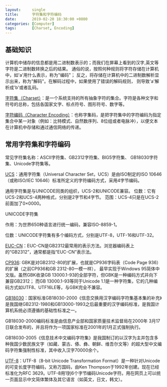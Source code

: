 ```yaml
---
layout:     single
title:      字符集和字符编码
date:       2019-02-20 18:30:00 +0800
categories: [Computer]
tags:       [Charset, Encoding]
---
```


## 基础知识
计算机中储存的信息都是用二进制数表示的；而我们在屏幕上看到的汉字,英文等字符是二进制数转换之后的结果。
通俗的说，按照何种规则将字符存储在计算机中，如'a'用什么表示，称为"编码"；
反之，将存储在计算机中的二进制数解析显示出来，称为"解码"。在解码过程中，如果使用了错误的解码规则，
则导致'a'解析成'b'或者乱码。

[字符集（Charset）](https://baike.baidu.com/item/%E5%AD%97%E7%AC%A6%E9%9B%86)：是一个系统支持的所有抽象字符的集合。字符是各种文字和符号的总称，包括各国家文字、标点符号、图形符号、数字等。

[字符编码（Character Encoding）](https://baike.baidu.com/item/%E5%AD%97%E7%AC%A6%E7%BC%96%E7%A0%81)：也称字集码，是把字符集中的字符编码为指定集合中某一对象（例如：比特模式、自然数序列、8位组或者电脉冲），以便文本在计算机中存储和通过通信网络的传递。

## 常用字符集和字符编码
常见字符集名称：ASCII字符集、GB2312字符集、BIG5字符集、 GB18030字符集、Unicode字符集等。

[UCS](https://baike.baidu.com/item/%E9%80%9A%E7%94%A8%E5%AD%97%E7%AC%A6%E9%9B%86)：通用字符集（Universal Character Set，UCS）是由ISO制定的ISO 10646（或称ISO/IEC 10646）标准所定义的字符编码方式，采用4字节编码。

通用字符集是与UNICODE同类的组织，UCS-2和UNICODE兼容。
位数：它有UCS-2和UCS-4两种格式，分别是2字节和4字节。
范围：UCS-4只是在UCS-2前面加了0×0000。

UNICODE字符集

作用：为世界650种语言进行统一编码，兼容ISO-8859-1。

位数：UNICODE字符集有多个编码方式，分别是UTF-8，UTF-16和UTF-32。

[EUC-CN](https://en.wikipedia.org/wiki/Extended_Unix_Code#EUC-CN)：EUC-CN是GB2312最常用的表示方法。浏览器编码表上的“GB2312”，通常都是指“EUC-CN”表示法。

[CP936](https://en.wikipedia.org/wiki/Code_page_936_(Microsoft_Windows)): GBK是对GB2312-80的扩展，也就是CP936字码表（Code Page 936）的扩展（之前CP936和GB 2312-80一模一样），
最早实现于Windows 95简体中文版。虽然GBK收录GB 13000.1-93的全部字符，但GBK是一种编码方式并向下兼容GB2312；
而GB 13000.1-93等同于Unicode 1.1是一种字符集，它的几种编码方式如UTF8、UTF16LE等，与GBK完全不兼容。

[GB18030](https://baike.baidu.com/item/gb18030)：国家标准GB18030-2000《信息交换用汉字编码字符集基本集的补充》是我国继GB2312-1980和GB13000-1993之后最重要的汉字编码标准，是我国计算机系统必须遵循的基础性标准之一。

GB18030-2000编码标准是由信息产业部和国家质量技术监督局在2000年 3月17日联合发布的，并且将作为一项国家标准在2001年的1月正式强制执行。

GB18030-2005《信息技术中文编码字符集》是我国制订的以汉字为主并包含多种我国少数民族文字（如藏、蒙古、傣、彝、朝鲜、维吾尔文等）的超大型中文编码字符集强制性标准，其中收入汉字70000余个。

[UTF-8](https://baike.baidu.com/item/UTF-8/481798)：UTF-8（8-bit Unicode Transformation Format）是一种针对Unicode的可变长度字符编码，又称万国码，由Ken Thompson于1992年创建。现在已经标准化为RFC 3629。UTF-8用1到6个字节编码Unicode字符。用在网页上可以统一页面显示中文简体繁体及其它语言（如英文，日文，韩文）。
